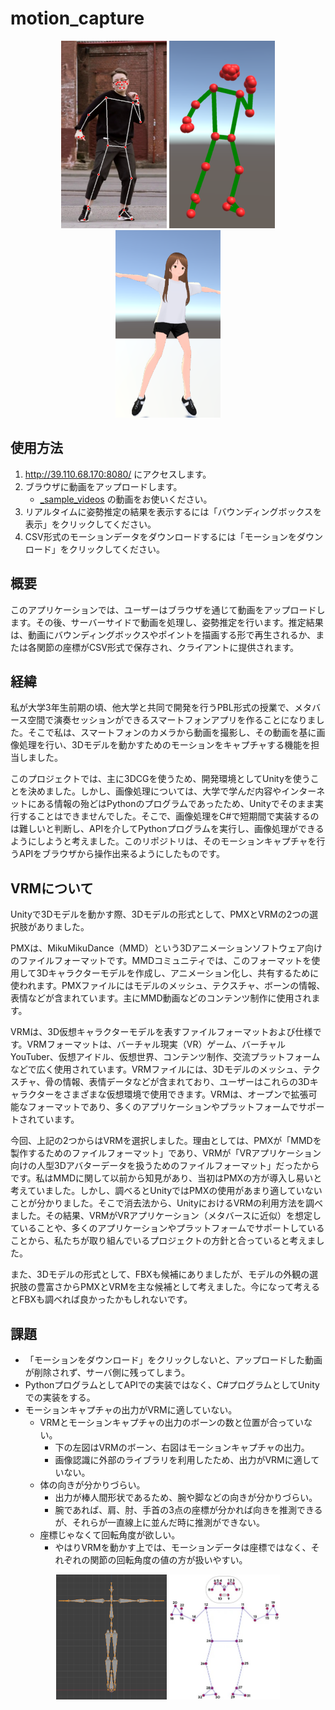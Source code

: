 # motion_capture

<div align="center">
    <img src="_github/img01.png" height="300">
    <img src="_github/img02.png" height="300">
    <img src="_github/img03.png" height="300">
</div>

## 使用方法

1. http://39.110.68.170:8080/ にアクセスします。
2. ブラウザに動画をアップロードします。
   - [_sample_videos](_sample_videos/) の動画をお使いください。
3. リアルタイムに姿勢推定の結果を表示するには「バウンディングボックスを表示」をクリックしてください。
4. CSV形式のモーションデータをダウンロードするには「モーションをダウンロード」をクリックしてください。

## 概要

このアプリケーションでは、ユーザーはブラウザを通じて動画をアップロードします。その後、サーバーサイドで動画を処理し、姿勢推定を行います。推定結果は、動画にバウンディングボックスやポイントを描画する形で再生されるか、または各関節の座標がCSV形式で保存され、クライアントに提供されます。

## 経緯

私が大学3年生前期の頃、他大学と共同で開発を行うPBL形式の授業で、メタバース空間で演奏セッションができるスマートフォンアプリを作ることになりました。そこで私は、スマートフォンのカメラから動画を撮影し、その動画を基に画像処理を行い、3Dモデルを動かすためのモーションをキャプチャする機能を担当しました。

このプロジェクトでは、主に3DCGを使うため、開発環境としてUnityを使うことを決めました。しかし、画像処理については、大学で学んだ内容やインターネットにある情報の殆どはPythonのプログラムであったため、Unityでそのまま実行することはできませんでした。そこで、画像処理をC#で短期間で実装するのは難しいと判断し、APIを介してPythonプログラムを実行し、画像処理ができるようにしようと考えました。このリポジトリは、そのモーションキャプチャを行うAPIをブラウザから操作出来るようにしたものです。

## VRMについて

Unityで3Dモデルを動かす際、3Dモデルの形式として、PMXとVRMの2つの選択肢がありました。

PMXは、MikuMikuDance（MMD）という3Dアニメーションソフトウェア向けのファイルフォーマットです。MMDコミュニティでは、このフォーマットを使用して3Dキャラクターモデルを作成し、アニメーション化し、共有するために使われます。PMXファイルにはモデルのメッシュ、テクスチャ、ボーンの情報、表情などが含まれています。主にMMD動画などのコンテンツ制作に使用されます。

VRMは、3D仮想キャラクターモデルを表すファイルフォーマットおよび仕様です。VRMフォーマットは、バーチャル現実（VR）ゲーム、バーチャルYouTuber、仮想アイドル、仮想世界、コンテンツ制作、交流プラットフォームなどで広く使用されています。VRMファイルには、3Dモデルのメッシュ、テクスチャ、骨の情報、表情データなどが含まれており、ユーザーはこれらの3Dキャラクターをさまざまな仮想環境で使用できます。VRMは、オープンで拡張可能なフォーマットであり、多くのアプリケーションやプラットフォームでサポートされています。

今回、上記の2つからはVRMを選択しました。理由としては、PMXが「MMDを製作するためのファイルフォーマット」であり、VRMが「VRアプリケーション向けの人型3Dアバターデータを扱うためのファイルフォーマット」だったからです。私はMMDに関して以前から知見があり、当初はPMXの方が導入し易いと考えていました。しかし、調べるとUnityではPMXの使用があまり適していないことが分かりました。そこで消去法から、UnityにおけるVRMの利用方法を調べました。その結果、VRMがVRアプリケーション（メタバースに近似）を想定していることや、多くのアプリケーションやプラットフォームでサポートしていることから、私たちが取り組んでいるプロジェクトの方針と合っていると考えました。

また、3Dモデルの形式として、FBXも候補にありましたが、モデルの外観の選択肢の豊富さからPMXとVRMを主な候補として考えました。今になって考えるとFBXも調べれば良かったかもしれないです。

## 課題

- 「モーションをダウンロード」をクリックしないと、アップロードした動画が削除されず、サーバ側に残ってしまう。
- PythonプログラムとしてAPIでの実装ではなく、C#プログラムとしてUnityでの実装をする。
- モーションキャプチャの出力がVRMに適していない。
    - VRMとモーションキャプチャの出力のボーンの数と位置が合っていない。
        - 下の左図はVRMのボーン、右図はモーションキャプチャの出力。
        - 画像認識に外部のライブラリを利用したため、出力がVRMに適していない。
    - 体の向きが分かりづらい。
        - 出力が棒人間形状であるため、腕や脚などの向きが分かりづらい。
        - 腕であれば、肩、肘、手首の3点の座標が分かれば向きを推測できるが、それらが一直線上に並んだ時に推測ができない。
    - 座標じゃなくて回転角度が欲しい。
        - やはりVRMを動かす上では、モーションデータは座標ではなく、それぞれの関節の回転角度の値の方が扱いやすい。
<div align="center">
    <img src="_github/img04.png" height="200">
    <img src="_github/img05.png" height="200">
</div>
